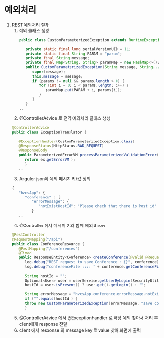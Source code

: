 # 예외처리

1. REST 예외처리 절차
   1. 예외 클래스 생성
      ```java
      public class CustomParameterizedException extends RuntimeException {
      
         private static final long serialVersionUID = 1L;
         private static final String PARAM = "param";
         private final String message;
         private final Map<String, String> paramMap = new HashMap<>();
         public CustomParameterizedException(String message, String... params) {
            super(message);
            this.message = message;
            if (params != null && params.length > 0) {
               for (int i = 0; i < params.length; i++) {
                  paramMap.put(PARAM + i, params[i]);
               }
            }
         }
      ..
      ```
   2. @ControllerAdvice 로 전역 예외처리 클래스 생성
   ``` java
   @ControllerAdvice
   public class ExceptionTranslator {
      
      @ExceptionHandler(CustomParameterizedException.class)
      @ResponseStatus(HttpStatus.BAD_REQUEST)
      @ResponseBody
      public ParameterizedErrorVM processParameterizedValidationError(CustomParameterizedException ex) {
         return ex.getErrorVM();
         }
      ..
   ```
   3. Anguler json에 예외 메시지 키/값 정의
   ``` javascript
   {
      "hvcsApp": {
         "conference" : {
            "errorMessage": {
               "notExistHostId": "Please check that there is host id' value"
            }
      ..
   ```
   4. @Controller 에서 메시지 키와 함께 예외 throw
   ``` java
   @RestController
   @RequestMapping("/api")
   public class ConferenceResource {
      @PostMapping("/conferences")
      @Timed
      public ResponseEntity<Conference> createConference(@Valid @RequestBody Conference conference) throws URISyntaxException, IOException {
         log.debug("REST request to save Conference : {}", conference);
         log.debug("conferenceFile :::: " + conference.getConferenceFiles());
         
         String hostId = "";
         Optional<User> user = userService.getUserByLogin(SecurityUtils.getCurrentUserLogin());
         hostId = user.isPresent() ? user.get().getLogin() : "";
         
         String errorMessage = "hvcsApp.conference.errorMessage.notExistHostId";
         if ("".equals(hostId)) {
         throw new CustomParameterizedException(errorMessage, "save conference");
         }
   ```
   5. @ControllerAdvice 에서 @ExceptionHandler 로 해당 예외 찾아서 처리 후 client에게 response 전달
   6. client 에서 response  의 message key 로 value 찾아 화면에 출력



